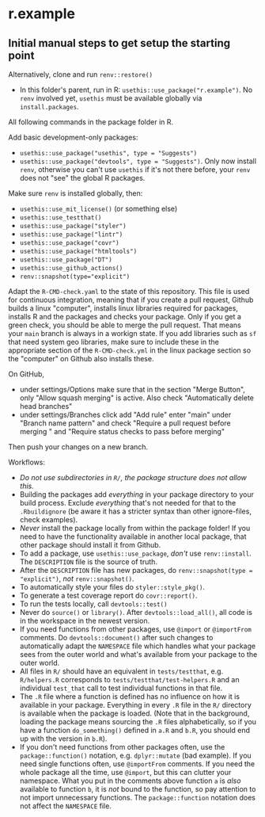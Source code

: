 # r.example


## Initial manual steps to get setup the starting point

Alternatively, clone and run `renv::restore()`

- In this folder's parent, run in R: `usethis::use_package("r.example")`. No `renv` involved yet, `usethis` must be available globally via `install.packages`.

All following commands in the package folder in R.

Add basic development-only packages:
    
- `usethis::use_package("usethis", type = "Suggests")`
- `usethis::use_package("devtools", type = "Suggests")`. Only now install `renv`, otherwise you can't use `usethis` if it's not there before, your `renv` does not "see" the global R packages. 

Make sure `renv` is installed globally, then:

- `usethis::use_mit_license()` (or something else)
- `usethis::use_testthat()`
- `usethis::use_package("styler")`
- `usethis::use_package("lintr")`
- `usethis::use_package("covr")`
- `usethis::use_package("htmltools")`
- `usethis::use_package("DT")`
- `usethis::use_github_actions()`
- `renv::snapshot(type="explicit")`

Adapt the `R-CMD-check.yaml` to the state of this repository. This file is used for continuous integration, meaning that if you create a pull request, Github builds a linux "computer", installs linux libraries required for packages, installs R and the packages and checks your package. Only if you get a green check, you should be able to merge the pull request. That means your `main` branch is always in a workign state. If you add libraries such as `sf` that need system geo libraries, make sure to include these in the appropriate section of the `R-CMD-check.yml` in the linux package section so the "computer" on Github also installs these.

On GitHub, 
- under settings/Options make sure that in the section "Merge Button", only "Allow squash merging" is active. Also check "Automatically delete head branches"
- under settings/Branches click add "Add rule" enter "main" under "Branch name pattern" and check "Require a pull request before merging " and "Require status checks to pass before merging"

Then push your changes on a new branch.

Workflows:

- _Do not use subdirectories in `R/`, the package structure does not allow this._ 
- Building the packages add _everything_ in your package directory to your build process. Exclude _everything_ that's not needed for that to the `.Rbuildignore` (be aware it has a stricter syntax than other ignore-files, check examples).
- _Never_ install the package locally from within the package folder! If you need to have the functionality available in another local package, that other package should install it from Github.
- To add a package, use `usethis::use_package`, _don't_ use `renv::install`. The `DESCRIPTION` file is the source of truth.
- After the `DESCRIPTION` file has new packages, do `renv::snapshot(type = "explicit")`, _not_ `renv::snapshot()`.
- To automatically style your files do `styler::style_pkg()`.
- To generate a test coverage report do `covr::report()`.
- To run the tests locally, call `devtools::test()`
- Never do `source()` or `library()`. After `devtools::load_all()`, all code is in the workspace in the newest version.
- If you need functions from other packages, use `@import` or `@importFrom` comments. Do `devtools::document()` after such changes to automatically adapt the `NAMESPACE` file which handles what your package sees from the outer world and what's available from your package to the outer world.
- All files in `R/` should have an equivalent in `tests/testthat`, e.g. `R/helpers.R` corresponds to `tests/testthat/test-helpers.R` and an individual `test_that` call to test individual functions in that file.
- The `.R` file where a function is defined has no influence on how it is available in your package. Everything in every `.R` file in the `R/` directory is available when the package is loaded. (Note that in the background, loading the package means sourcing the `.R` files alphabetically, so if you have a function `do_something()` defined in `a.R` and `b.R`, you should end up with the version in `b.R`).
- If you don't need functions from other packages often, use the `package::function()` notation, e.g. `dplyr::mutate` (bad example). If you need single functions often, use `@importFrom` comments. If you need the whole package all the time, use `@import`, but this can clutter your namespace. What you put in the comments above function `a` is _also_ available to function `b`, it is _not_ bound to the function, so pay attention to not import unnecessary functions. The `package::function` notation does not affect the `NAMESPACE` file.
